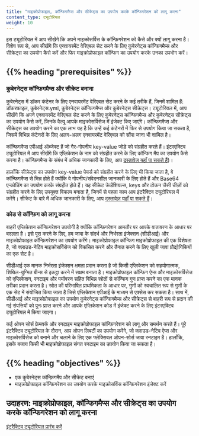 ```yaml
---
title: "माइक्रोप्रोफाइल, कॉन्फिगमैप्स और सीक्रेट्स का उपयोग करके कॉन्फिगरेशन को लागू करना"
content_type: ट्यूटोरियल
weight: 10
---
```


<!-- overview -->

इस ट्यूटोरियल में आप सीखेंगे कि अपने माइक्रोसर्विस के कॉन्फ़िगरेशन को कैसे और क्यों लागू करना है। 
विशेष रूप से, आप सीखेंगे कि एनवायरमेंट वेरिएबल सेट करने के लिए कुबेरनेट्स कॉन्फिगमैप्स और सीक्रेट्स का 
उपयोग कैसे करें और फिर माइक्रोप्रोफाइल कॉन्फिग का उपयोग करके उनका उपभोग करें। 


## {{% heading "prerequisites" %}}

### कुबेरनेट्स कॉन्फ़िगमैप्स और सीक्रेट बनाना

कुबेरनेट्स में डॉकर कंटेनर के लिए एनवायरमेंट वेरिएबल सेट करने के कई तरीके हैं, जिनमें शामिल हैं: डॉकरफाइल, 
कुबेरनेट्स.yml, कुबेरनेट्स कॉन्फिगमैप्स और कुबेरनेट्स सीक्रेट्स। ट्यूटोरियल में, आप सीखेंगे कि अपने 
एनवायरमेंट वेरिएबल सेट करने के लिए कुबेरनेट्स कॉन्फिगमैप्स और कुबेरनेट्स सीक्रेट्स का उपयोग कैसे करें, जिनके वैल्यू
आपके माइक्रोसर्विसेज में इंजेक्ट किए जाएंगे। कॉन्फिगमैप्स और सीक्रेट्स का उपयोग करने का एक लाभ यह है कि 
उन्हें कई कंटेनरों में फिर से उपयोग किया जा सकता है, जिसमें विभिन्न कंटेनरों के लिए अलग-अलग एनवायरमेंट वेरिएबल
को सौंपा जाना भी शामिल है।

कॉन्फिगमैप्स एपीआई ऑब्जेक्ट हैं जो गैर-गोपनीय key-value जोड़े को संग्रहीत करते हैं। 
इंटरएक्टिव ट्यूटोरियल में आप सीखेंगे कि एप्लिकेशन के नाम को संग्रहीत करने के लिए 
कॉन्फिग मैप का उपयोग कैसे करना है। कॉन्फ़िगमैप्स के संबंध में अधिक जानकारी के लिए, 
आप [दस्तावेज़ यहाँ पा सकते हैं](/docs/tasks/configure-pod-container/configure-pod-configmap/))।

हालाँकि सीक्रेट्स का उपयोग key-value पेयर्स को संग्रहीत करने के लिए भी किया जाता है, 
वे कॉन्फिगमैप्स से भिन्न होते हैं क्योंकि वे गोपनीय/संवेदनशील जानकारी के लिए होते हैं और Base64 एन्कोडिंग
का उपयोग करके संग्रहीत होते हैं। यह सीक्रेट क्रेडेंशियल्स, keys और टोकन जैसी चीज़ों को संग्रहीत करने
के लिए उपयुक्त विकल्प बनाता है, जिनमें से पहला काम आप इंटरैक्टिव ट्यूटोरियल में करेंगे। सीक्रेट के बारे 
में अधिक जानकारी के लिए, आप [दस्तावेज़ यहाँ पा सकते हैं](/docs/concepts/configuration/secret/)।

### कोड से कॉन्फ़िग को लागू करना
बाहरी एप्लिकेशन कॉन्फ़िगरेशन उपयोगी है क्योंकि कॉन्फ़िगरेशन आमतौर पर आपके वातावरण के आधार पर 
बदलता है। इसे पूरा करने के लिए, हम जावा के संदर्भ और निर्भरता इंजेक्शन (सीडीआई) और माइक्रोप्रोफाइल 
कॉन्फ़िगरेशन का उपयोग करेंगे। माइक्रोप्रोफाइल कॉन्फिग माइक्रोप्रोफाइल की एक विशेषता है, जो क्लाउड-नेटिव 
माइक्रोसर्विसेज को विकसित करने और तैनात करने के लिए खुली जावा प्रौद्योगिकियों का एक सेट है।

सीडीआई एक मानक निर्भरता इंजेक्शन क्षमता प्रदान करता है जो किसी एप्लिकेशन को सहयोगात्मक, शिथिल-युग्मित 
बीन्स से इकट्ठा करने में सक्षम बनाता है। माइक्रोप्रोफाइल कॉन्फिग ऐप्स और माइक्रोसर्विसेज को एप्लिकेशन, रनटाइम 
और पर्यावरण सहित विभिन्न स्रोतों से कॉन्फिग गुण प्राप्त करने का एक मानक तरीका प्रदान करता है। स्रोत की 
परिभाषित प्राथमिकता के आधार पर, गुणों को स्वचालित रूप से गुणों के एक सेट में संयोजित किया जाता है जिसे 
एप्लिकेशन एपीआई के माध्यम से एक्सेस कर सकता है। साथ में, सीडीआई और माइक्रोप्रोफाइल का उपयोग कुबेरनेट्स 
कॉन्फिगमैप्स और सीक्रेट्स से बाहरी रूप से प्रदान की गई संपत्तियों को पुनः प्राप्त करने और आपके एप्लिकेशन कोड 
में इंजेक्ट करने के लिए इंटरएक्टिव ट्यूटोरियल में किया जाएगा।

कई ओपन सोर्स फ्रेमवर्क और रनटाइम माइक्रोप्रोफाइल कॉन्फ़िगरेशन को लागू और समर्थन करते हैं। पूरे इंटरैक्टिव 
ट्यूटोरियल के दौरान, आप ओपन लिबर्टी का उपयोग करेंगे, जो क्लाउड-नेटिव ऐप्स और माइक्रोसर्विसेज को बनाने 
और चलाने के लिए एक फ्लेक्सिबल ओपन-सोर्स जावा रनटाइम है। हालाँकि, इसके बजाय किसी भी माइक्रोप्रोफाइल 
संगत रनटाइम का उपयोग किया जा सकता है।

## {{% heading "objectives" %}}

* एक कुबेरनेट्स कॉन्फ़िगमैप और सीक्रेट बनाएं
* माइक्रोप्रोफाइल कॉन्फ़िगरेशन का उपयोग करके माइक्रोसर्विस कॉन्फ़िगरेशन इंजेक्ट करें
  <!-- lessoncontent -->
  
## उदाहरण: माइक्रोप्रोफाइल, कॉन्फिगमैप्स और सीक्रेट्स का उपयोग करके कॉन्फिगरेशन को लागू करना
[इंटरैक्टिव ट्यूटोरियल प्रारंभ करें](/docs/tutorials/configuration/configure-java-microservice/configure-java-microservice-interactive/)
